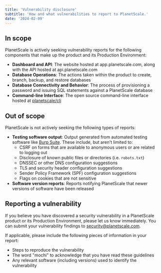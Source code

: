 ```yaml
---
title: 'Vulnerability disclosure'
subtitle: 'How and what vulnerabilities to report to PlanetScale.'
date: '2024-02-09'
---
```


## In scope

PlanetScale is actively seeking vulnerability reports for the following components that make up the product and its Production Environment:

- **Dashboard and API**: The website hosted at app.planetscale.com, along with the API hosted at api.planetscale.com
- **Database Operations**: The actions taken within the product to create, branch, backup, and restore databases
- **Database Connectivity and Behavior**: The process of provisioning a password and issuing SQL statements against a PlanetScale database
- **Command-line Interface**: The open source command-line interface hosted at [planetscale/cli](https://github.com/planetscale/cli)

## Out of scope

PlanetScale is not actively seeking the following types of reports:

- **Testing software output**: Output generated from automated testing software like [Burp Suite](https://portswigger.net/burp). These include, but aren't limited to:
  - CSRF on forms that are available to anonymous users or are related to logging out
  - Disclosure of known public files or directories (i.e. `robots.txt`)
  - DNSSEC or other DNS configuration suggestions
  - TLS and security header configuration suggestions
  - Sender Policy Framework (SPF) configuration suggestions
  - Flags on cookies that are not sensitive
- **Software version reports**: Reports notifying PlanetScale that newer versions of software have been released

## Reporting a vulnerability

If you believe you have discovered a security vulnerability in a PlanetScale product or its Production Environment, please let us know immediately.
You can submit your vulnerability findings to [security@planetscale.com](mailto:security@planetscale.com).

If applicable, please include the following pieces of information in your report:

- Steps to reproduce the vulnerability
- The word "mochi" to acknowledge that you have read these guidelines
- Any relevant software (including versions) used to identify the vulnerability
